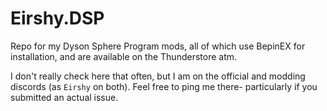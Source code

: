 # Eirshy.DSP
Repo for my Dyson Sphere Program mods, all of which use BepinEX for installation, and are available on the Thunderstore atm.

I don't really check here that often, but I am on the official and modding discords (as `Eirshy` on both). Feel free to ping me there- particularly if you submitted an actual issue.

